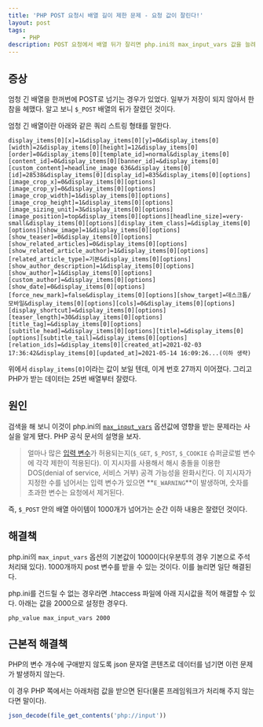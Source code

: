 ```yaml
---
title: 'PHP POST 요청시 배열 길이 제한 문제 - 요청 값이 잘린다!'
layout: post
tags: 
    - PHP
description: POST 요청에서 배열 뒤가 잘리면 php.ini의 max_input_vars 값을 늘려 본다. 기본값이 1000인데, 배열 아이템 개수가 1000개를 넘어간 경우일 수 있다.
---
```


## 증상

엄청 긴 배열을 한꺼번에 POST로 넘기는 경우가 있었다. 일부가 저장이 되지 않아서 한참을 헤맸다. 알고 보니 `$_POST` 배열의 뒤가 잘렸던 것이다.

엄청 긴 배열이란 아래와 같은 쿼리 스트링 형태를 말한다.

```
display_items[0][x]=1&display_items[0][y]=0&display_items[0][width]=2&display_items[0][height]=12&display_items[0][order]=0&display_items[0][template_id]=normal&display_items[0][content_id]=0&display_items[0][banner_id]=&display_items[0][custom_content]=headline_image 636&display_items[0][id]=28538&display_items[0][display_id]=835&display_items[0][options][image_crop_x]=0&display_items[0][options][image_crop_y]=0&display_items[0][options][image_crop_width]=1&display_items[0][options][image_crop_height]=1&display_items[0][options][image_sizing_unit]=3&display_items[0][options][image_position]=top&display_items[0][options][headline_size]=very-small&display_items[0][options][display_item_class]=&display_items[0][options][show_image]=1&display_items[0][options][show_teaser]=0&display_items[0][options][show_related_articles]=0&display_items[0][options][show_related_article_author]=1&display_items[0][options][related_article_type]=기본&display_items[0][options][show_author_description]=1&display_items[0][options][show_author]=1&display_items[0][options][custom_author]=&display_items[0][options][show_date]=0&display_items[0][options][force_new_mark]=false&display_items[0][options][show_target]=데스크톱/모바일&display_items[0][options][cols]=0&display_items[0][options][display_shortcut]=&display_items[0][options][teaser_length]=30&display_items[0][options][title_tag]=&display_items[0][options][subtitle_head]=&display_items[0][options][title]=&display_items[0][options][subtitle_tail]=&display_items[0][options][relation_ids]=&display_items[0][created_at]=2021-02-03 17:36:42&display_items[0][updated_at]=2021-05-14 16:09:26...(이하 생략)
```

위에서 `display_items[0]`이라는 값이 보일 텐데, 이게 번호 27까지 이어졌다. 그리고 PHP가 받는 데이터는 25번 배열부터 잘렸다.


## 원인

검색을 해 보니 이것이 php.ini의 [`max_input_vars`](https://www.php.net/manual/en/info.configuration.php#ini.max-input-vars) 옵션값에 영향을 받는 문제라는 사실을 알게 됐다. PHP 공식 문서의 설명을 보자.

> 얼마나 많은 [입력 변수](https://www.php.net/manual/en/language.variables.external.php)가 허용되는지(`$_GET`, `$_POST`, `$_COOKIE` 슈퍼글로벌 변수에 각각 제한이 적용된다). 이 지시자를 사용해서 해시 충돌을 이용한 DOS(denial of service, 서비스 거부) 공격 가능성을 완화시킨다. 이 지시자가 지정한 수를 넘어서는 입력 변수가 있으면 **`E_WARNING`**이 발생하며, 숫자를 초과한 변수는 요청에서 제거된다.

즉, `$_POST` 안의 배열 아이템이 1000개가 넘어가는 순간 이하 내용은 잘렸던 것이다.

## 해결책

php.ini의 `max_input_vars` 옵션의 기본값이 1000이다(우분투의 경우 기본으로 주석처리돼 있다). 1000개까지 post 변수를 받을 수 있는 것이다. 이를 늘리면 일단 해결된다.

php.ini를 건드릴 수 없는 경우라면 .htaccess 파일에 아래 지시값을 적어 해결할 수 있다. 아래는 값을 2000으로 설정한 경우다.

```config
php_value max_input_vars 2000
```


## 근본적 해결책

PHP의 변수 개수에 구애받지 않도록 json 문자열 콘텐츠로 데이터를 넘기면 이런 문제가 발생하지 않는다.

이 경우 PHP 쪽에서는 아래처럼 값을 받으면 된다(물론 프레임워크가 처리해 주지 않는다면 말이다).

```php
json_decode(file_get_contents('php://input'))
```
